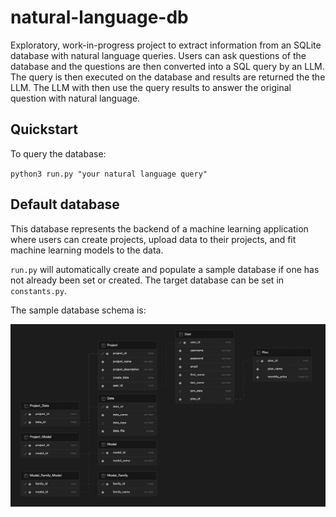 # natural-language-db
Exploratory, work-in-progress project to extract information from an SQLite database with natural language queries. Users can ask questions of the database and the questions are then converted into a SQL query by an LLM. The query is then executed on the database and results are returned the the LLM. The LLM with then use the query results to answer the original question with natural language.

## Quickstart

To query the database:

`python3 run.py "your natural language query"`

## Default database

This database represents the backend of a machine learning application where users can create projects, upload data to their projects, and fit machine learning models to the data.

`run.py` will automatically create and populate a sample database if one has not already been set or created. The target database can be set in `constants.py`.

The sample database schema is:

![alt text](resources/schema.png)

